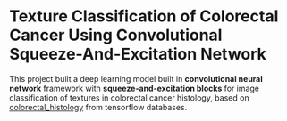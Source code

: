 # Texture Classification of Colorectal Cancer Using Convolutional Squeeze-And-Excitation Network
This project built a deep learning model built in **convolutional neural network** framework with **squeeze-and-excitation blocks** for image classification of textures in colorectal cancer histology, based on [colorectal_histology](https://www.tensorflow.org/datasets/catalog/colorectal_histology) from tensorflow databases.